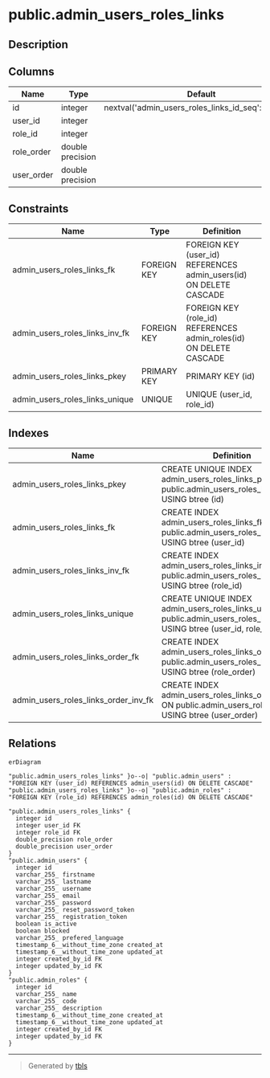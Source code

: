 # public.admin_users_roles_links

## Description

## Columns

| Name | Type | Default | Nullable | Children | Parents | Comment |
| ---- | ---- | ------- | -------- | -------- | ------- | ------- |
| id | integer | nextval('admin_users_roles_links_id_seq'::regclass) | false |  |  |  |
| user_id | integer |  | true |  | [public.admin_users](public.admin_users.md) |  |
| role_id | integer |  | true |  | [public.admin_roles](public.admin_roles.md) |  |
| role_order | double precision |  | true |  |  |  |
| user_order | double precision |  | true |  |  |  |

## Constraints

| Name | Type | Definition |
| ---- | ---- | ---------- |
| admin_users_roles_links_fk | FOREIGN KEY | FOREIGN KEY (user_id) REFERENCES admin_users(id) ON DELETE CASCADE |
| admin_users_roles_links_inv_fk | FOREIGN KEY | FOREIGN KEY (role_id) REFERENCES admin_roles(id) ON DELETE CASCADE |
| admin_users_roles_links_pkey | PRIMARY KEY | PRIMARY KEY (id) |
| admin_users_roles_links_unique | UNIQUE | UNIQUE (user_id, role_id) |

## Indexes

| Name | Definition |
| ---- | ---------- |
| admin_users_roles_links_pkey | CREATE UNIQUE INDEX admin_users_roles_links_pkey ON public.admin_users_roles_links USING btree (id) |
| admin_users_roles_links_fk | CREATE INDEX admin_users_roles_links_fk ON public.admin_users_roles_links USING btree (user_id) |
| admin_users_roles_links_inv_fk | CREATE INDEX admin_users_roles_links_inv_fk ON public.admin_users_roles_links USING btree (role_id) |
| admin_users_roles_links_unique | CREATE UNIQUE INDEX admin_users_roles_links_unique ON public.admin_users_roles_links USING btree (user_id, role_id) |
| admin_users_roles_links_order_fk | CREATE INDEX admin_users_roles_links_order_fk ON public.admin_users_roles_links USING btree (role_order) |
| admin_users_roles_links_order_inv_fk | CREATE INDEX admin_users_roles_links_order_inv_fk ON public.admin_users_roles_links USING btree (user_order) |

## Relations

```mermaid
erDiagram

"public.admin_users_roles_links" }o--o| "public.admin_users" : "FOREIGN KEY (user_id) REFERENCES admin_users(id) ON DELETE CASCADE"
"public.admin_users_roles_links" }o--o| "public.admin_roles" : "FOREIGN KEY (role_id) REFERENCES admin_roles(id) ON DELETE CASCADE"

"public.admin_users_roles_links" {
  integer id
  integer user_id FK
  integer role_id FK
  double_precision role_order
  double_precision user_order
}
"public.admin_users" {
  integer id
  varchar_255_ firstname
  varchar_255_ lastname
  varchar_255_ username
  varchar_255_ email
  varchar_255_ password
  varchar_255_ reset_password_token
  varchar_255_ registration_token
  boolean is_active
  boolean blocked
  varchar_255_ prefered_language
  timestamp_6__without_time_zone created_at
  timestamp_6__without_time_zone updated_at
  integer created_by_id FK
  integer updated_by_id FK
}
"public.admin_roles" {
  integer id
  varchar_255_ name
  varchar_255_ code
  varchar_255_ description
  timestamp_6__without_time_zone created_at
  timestamp_6__without_time_zone updated_at
  integer created_by_id FK
  integer updated_by_id FK
}
```

---

> Generated by [tbls](https://github.com/k1LoW/tbls)

